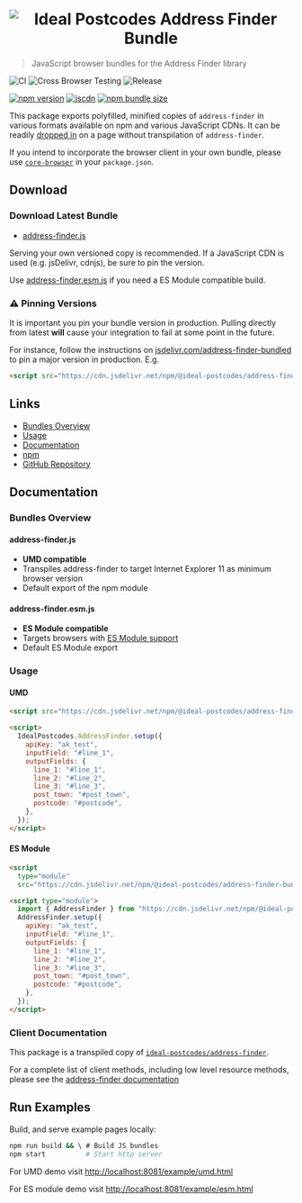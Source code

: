 <h1 align="center">
  <img src="https://img.ideal-postcodes.co.uk/Address%20Finder%20Logo@3x.png" alt="Ideal Postcodes Address Finder Bundle">
</h1>

> JavaScript browser bundles for the Address Finder library

![CI](https://github.com/ideal-postcodes/address-finder-bundled/workflows/CI/badge.svg)
![Cross Browser Testing](https://github.com/ideal-postcodes/address-finder-bundled/workflows/Cross%20Browser%20Testing/badge.svg)
![Release](https://github.com/ideal-postcodes/address-finder-bundled/workflows/Release/badge.svg)

[![npm version](https://badge.fury.io/js/%40ideal-postcodes%2Faddress-finder-bundled.svg)](https://badge.fury.io/js/%40ideal-postcodes%2Faddress-finder-bundled)
[![jscdn](https://badgen.net/jsdelivr/v/npm/@ideal-postcodes/address-finder-bundled)](https://cdn.jsdelivr.net/npm/@ideal-postcodes/address-finder-bundled/dist/)
[![npm bundle size](https://img.shields.io/bundlephobia/minzip/@ideal-postcodes/address-finder-bundled)](https://bundlephobia.com/result?p=@ideal-postcodes/address-finder-bundled)

This package exports polyfilled, minified copies of `address-finder` in various formats available on npm and various JavaScript CDNs. It can be readily [dropped in](#usage) on a page without transpilation of `address-finder`.

If you intend to incorporate the browser client in your own bundle, please use [`core-browser`](https://github.com/ideal-postcodes/core-browser) in your `package.json`.

## Download

### Download Latest Bundle

- [address-finder.js](https://cdn.jsdelivr.net/npm/@ideal-postcodes/address-finder-bundled/dist/address-finder.js)

Serving your own versioned copy is recommended. If a JavaScript CDN is used (e.g. jsDelivr, cdnjs), be sure to pin the version.

Use [address-finder.esm.js](https://cdn.jsdelivr.net/npm/@ideal-postcodes/address-finder-bundled/dist/address-finder.esm.js) if you need a ES Module compatible build.

### ⚠️ Pinning Versions

It is important you pin your bundle version in production. Pulling directly from latest **will** cause your integration to fail at some point in the future.

For instance, follow the instructions on [jsdelivr.com/address-finder-bundled](https://www.jsdelivr.com/package/npm/@ideal-postcodes/address-finder-bundled) to pin a major version in production.  E.g.

```html
<script src="https://cdn.jsdelivr.net/npm/@ideal-postcodes/address-finder-bundled@4"></script>
```

## Links

- [Bundles Overview](#bundles-overview)
- [Usage](#usage)
- [Documentation](https://address-finder.ideal-postcodes.dev/)
- [npm](https://www.npmjs.com/package/@ideal-postcodes/address-finder-bundled)
- [GitHub Repository](https://github.com/ideal-postcodes/address-finder-bundled)

## Documentation

### Bundles Overview

#### address-finder.js

- **UMD compatible**
- Transpiles address-finder to target Internet Explorer 11 as minimum browser version
- Default export of the npm module

#### address-finder.esm.js

- **ES Module compatible**
- Targets browsers with [ES Module support](https://caniuse.com/#search=module)
- Default ES Module export

### Usage

#### UMD

```html
<script src="https://cdn.jsdelivr.net/npm/@ideal-postcodes/address-finder-bundled@4"></script>

<script>
  IdealPostcodes.AddressFinder.setup({
    apiKey: "ak_test",
    inputField: "#line_1",
    outputFields: {
      line_1: "#line_1",
      line_2: "#line_2",
      line_3: "#line_3",
      post_town: "#post_town",
      postcode: "#postcode",
    },
  });
</script>
```

#### ES Module

```html
<script
  type="module"
  src="https://cdn.jsdelivr.net/npm/@ideal-postcodes/address-finder-bundled@4/dist/address-finder.esm.js"></script>

<script type="module">
  import { AddressFinder } from "https://cdn.jsdelivr.net/npm/@ideal-postcodes/address-finder-bundled@2/dist/address-finder.esm.js";
  AddressFinder.setup({
    apiKey: "ak_test",
    inputField: "#line_1",
    outputFields: {
      line_1: "#line_1",
      line_2: "#line_2",
      line_3: "#line_3",
      post_town: "#post_town",
      postcode: "#postcode",
    },
  });
</script>
```

### Client Documentation

This package is a transpiled copy of [`ideal-postcodes/address-finder`](https://www.npmjs.com/package/@ideal-postcodes/address-finder).

For a complete list of client methods, including low level resource methods, please see the [address-finder documentation](https://address-finder.ideal-postcodes.dev/#documentation)

## Run Examples

Build, and serve example pages locally:

```bash
npm run build && \ # Build JS bundles
npm start          # Start http server
```

For UMD demo visit [http://localhost:8081/example/umd.html](http://localhost:8081/example/umd.html)

For ES module demo visit [http://localhost:8081/example/esm.html](http://localhost:8081/example/esm.html)
